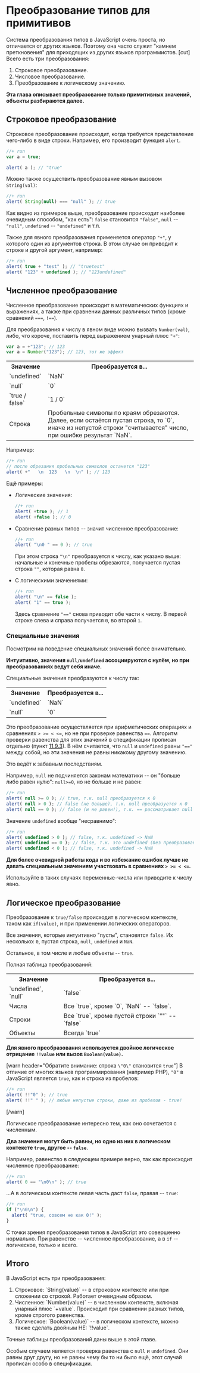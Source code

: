 # Преобразование типов для примитивов

Система преобразования типов в JavaScript очень проста, но отличается от других языков. Поэтому она часто служит "камнем преткновения" для приходящих из других языков программистов.
[cut]
Всего есть три преобразования:
<ol>
<li>Cтроковое преобразование.</li>
<li>Числовое преобразование.</li>
<li>Преобразование к логическому значению.</li>
</ol>

**Эта глава описывает преобразование только примитивных значений, объекты разбираются далее.**


## Строковое преобразование   

Строковое преобразование происходит, когда требуется представление чего-либо в виде строки. Например, его производит функция `alert`.

```js
//+ run
var a = true;

alert( a ); // "true"
```

Можно также осуществить преобразование явным вызовом `String(val)`:

```js
//+ run
alert( String(null) === "null" ); // true
```

Как видно из примеров выше, преобразование происходит наиболее очевидным способом, "как есть": `false` становится `"false"`, `null` -- `"null"`, `undefined` -- `"undefined"` и т.п.

Также для явного преобразования применяется оператор `"+"`, у которого один из аргументов строка. В этом случае он приводит к строке и другой аргумент, например:

```js
//+ run
alert( true + "test" ); // "truetest"
alert( "123" + undefined ); // "123undefined"
```

## Численное преобразование   

Численное преобразование происходит в математических функциях и выражениях, а также при сравнении данных различных типов (кроме сравнений `===`, `!==`).

Для преобразования к числу в явном виде можно вызвать `Number(val)`, либо, что короче, поставить перед выражением унарный плюс `"+"`:

```js
var a = +"123"; // 123
var a = Number("123"); // 123, тот же эффект
```

<table>
<tr><th>Значение</th><th>Преобразуется в...</th></tr>
<tr><td>`undefined`</td><td>`NaN`</td></tr>
<tr><td>`null`</td><td>`0`</td></tr>
<tr><td>`true / false`</td><td>`1 / 0`</td></tr>
<tr><td>Строка</td><td>Пробельные символы по краям обрезаются.<br>Далее, если остаётся пустая строка, то `0`, иначе из непустой строки "считывается" число, при ошибке результат `NaN`.</td></tr>
</table>

Например:

```js
//+ run
// после обрезания пробельных символов останется "123"
alert( +"   \n  123   \n  \n" ); // 123
```

Ещё примеры:
<ul>
<li>Логические значения:

```js
//+ run
alert( +true ); // 1
alert( +false ); // 0
```

</li>
<li>Сравнение разных типов -- значит численное преобразование:

```js
//+ run
alert( "\n0 " == 0 ); // true
```

При этом строка `"\n"` преобразуется к числу, как указано выше: начальные и конечные пробелы обрезаются, получается пустая строка `""`, которая равна `0`.</li>
</li>
<li>С логическими значениями:

```js
//+ run
alert( "\n" == false );
alert( "1" == true );
```

Здесь сравнение `"=="` снова приводит обе части к числу. В первой строке слева и справа получается `0`, во второй `1`.
</li>
</ul>

### Специальные значения

Посмотрим на поведение специальных значений более внимательно.

**Интуитивно, значения `null/undefined` ассоциируются с нулём, но при преобразованиях ведут себя иначе.**

Специальные значения преобразуются к числу так:
<table class="bordered">
<tr><th>Значение</th><th>Преобразуется в...</th></tr>
<tr><td>`undefined`</td><td>`NaN`</td></tr>
<tr><td>`null`</td><td>`0`</td></tr>
</table>

Это преобразование осуществляется при арифметических операциях и сравнениях `> >= < <=`, но не при проверке равенства `==`. Алгоритм проверки равенства для этих значений в спецификации прописан отдельно (пункт [11.9.3](http://es5.github.com/x11.html#x11.9.3)). В нём считается, что `null` и `undefined` равны `"=="` между собой, но эти значения не равны никакому другому значению.

Это ведёт к забавным последствиям. 

Например, `null` не подчиняется законам математики -- он "больше либо равен нулю": `null>=0`, но не больше и не равен:

```js
//+ run
alert( null >= 0 ); // true, т.к. null преобразуется к 0
alert( null > 0 ); // false (не больше), т.к. null преобразуется к 0
alert( null == 0 ); // false (и не равен!), т.к. == рассматривает null особо.
```

Значение `undefined` вообще "несравнимо":

```js
//+ run
alert( undefined > 0 ); // false, т.к. undefined -> NaN
alert( undefined == 0 ); // false, т.к. это undefined (без преобразования)
alert( undefined < 0 ); // false, т.к. undefined -> NaN
```

**Для более очевидной работы кода и во избежание ошибок лучше не давать специальным значениям участвовать в сравнениях `> >= < <=`.** 

Используйте в таких случаях переменные-числа или приводите к числу явно.
 
## Логическое преобразование

Преобразование к `true/false` происходит в логическом контексте, таком как `if(value)`, и при применении логических операторов.

Все значения, которые интуитивно "пусты", становятся `false`. Их несколько: `0`, пустая строка, `null`, `undefined` и `NaN`. 

Остальное, в том числе и любые объекты -- `true`.

Полная таблица преобразований:

<table class="bordered">
<tr><th>Значение</th><th>Преобразуется в...</th></tr>
<tr><td>`undefined`, `null`</td><td>`false`</td></tr>
<tr><td>Числа</td><td>Все `true`, кроме `0`, `NaN` -- `false`.</td></tr>
<tr><td>Строки</td><td>Все `true`, кроме пустой строки `""` -- `false`</td></tr>
<tr><td>Объекты</td><td>Всегда `true`</td></tr>
</table>

**Для явного преобразования используется двойное логическое отрицание `!!value` или вызов `Boolean(value)`.**

[warn header="Обратите внимание: строка `\"0\"` становится `true`"]
В отличие от многих языков программирования (например PHP), `"0"` в JavaScript является `true`, как и строка из пробелов:

```js
//+ run
alert( !!"0" ); // true
alert( !!" " ); // любые непустые строки, даже из пробелов - true!
```

[/warn]


Логическое преобразование интересно тем, как оно сочетается с численным.

**Два значения могут быть равны, но одно из них в логическом контексте `true`, другое -- `false`**.

Например, равенство в следующем примере верно, так как происходит численное преобразование:

```js
//+ run
alert( 0 == "\n0\n" ); // true
```

...А в логическом контексте левая часть даст `false`, правая -- `true`:

```js
//+ run
if ("\n0\n") {
  alert( "true, совсем не как 0!" );
}
```

С точки зрения преобразования типов в JavaScript это совершенно нормально. При равенстве -- численное преобразование, а в `if` -- логическое, только и всего.

## Итого

В JavaScript есть три преобразования:

<ol>
<li>Строковое: `String(value)` -- в строковом контексте или при сложении со строкой. Работает очевидным образом.</li>
<li>Численное: `Number(value)` -- в численном контексте, включая унарный плюс `+value`. Происходит при сравнении разных типов, кроме строгого равенства.</li>
<li>Логическое: `Boolean(value)` -- в логическом контексте, можно также сделать двойным НЕ: `!!value`.</li>
</ol>

Точные таблицы преобразований даны выше в этой главе.

Особым случаем является проверка равенства с `null` и `undefined`. Они равны друг другу, но не равны чему бы то ни было ещё, этот случай прописан особо в спецификации. 

